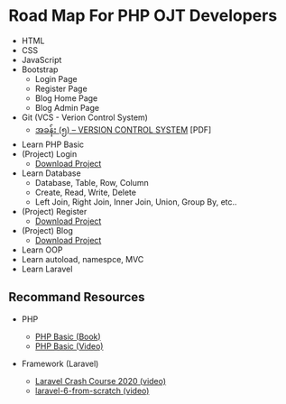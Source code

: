 # Road Map For PHP OJT Developers

- HTML
- CSS
- JavaScript
- Bootstrap
  - Login Page
  - Register Page
  - Blog Home Page
  - Blog Admin Page
- Git (VCS - Verion Control System)
  - [အခန်း (၅) – VERSION CONTROL SYSTEM](https://eimaung.com/rockstar-developer/) [PDF]
- Learn PHP Basic
- (Project) Login
  - [Download Project](https://github.com/scm-ojt/login)
- Learn Database
  - Database, Table, Row, Column
  - Create, Read, Write, Delete
  - Left Join, Right Join, Inner Join, Union, Group By, etc..
- (Project) Register
  - [Download Project]()
- (Project) Blog
  - [Download Project]()
- Learn OOP
- Learn autoload, namespce, MVC
- Learn Laravel

## Recommand Resources
- PHP
  - [PHP Basic (Book)](https://eimaung.com/professional-web-developer)
  - [PHP Basic (Video)](https://www.youtube.com/watch?v=XKWqdp17BFo&list=PLfdtiltiRHWHjTPiFDRdTOPtSyYfz3iLW)

- Framework (Laravel)
  - [Laravel Crash Course 2020 (video)](https://www.youtube.com/watch?v=MFh0Fd7BsjE)
  - [laravel-6-from-scratch (video)](https://laracasts.com/series/laravel-6-from-scratch)
